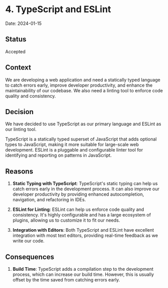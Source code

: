 # 4. TypeScript and ESLint

Date: 2024-01-15

## Status

Accepted

## Context

We are developing a web application and need a statically typed language to catch errors early, improve developer productivity, and enhance the maintainability of our codebase. We also need a linting tool to enforce code quality and consistency.

## Decision

We have decided to use TypeScript as our primary language and ESLint as our linting tool.

TypeScript is a statically typed superset of JavaScript that adds optional types to JavaScript, making it more suitable for large-scale web development. ESLint is a pluggable and configurable linter tool for identifying and reporting on patterns in JavaScript.

## Reasons

1. **Static Typing with TypeScript**: TypeScript's static typing can help us catch errors early in the development process. It can also improve our developer productivity by providing enhanced autocompletion, navigation, and refactoring in IDEs.

2. **ESLint for Linting**: ESLint can help us enforce code quality and consistency. It's highly configurable and has a large ecosystem of plugins, allowing us to customize it to fit our needs.

3. **Integration with Editors**: Both TypeScript and ESLint have excellent integration with most text editors, providing real-time feedback as we write our code.

## Consequences

1. **Build Time**: TypeScript adds a compilation step to the development process, which can increase our build time. However, this is usually offset by the time saved from catching errors early.
